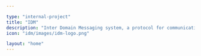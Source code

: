 ```yaml
---

type: "internal-project"
title: "IDM"
description: "Inter Domain Messaging system, a protocol for communicating devices across different technologies."
icon: "idm/images/idm-logo.png"

layout: "home"
---
```


